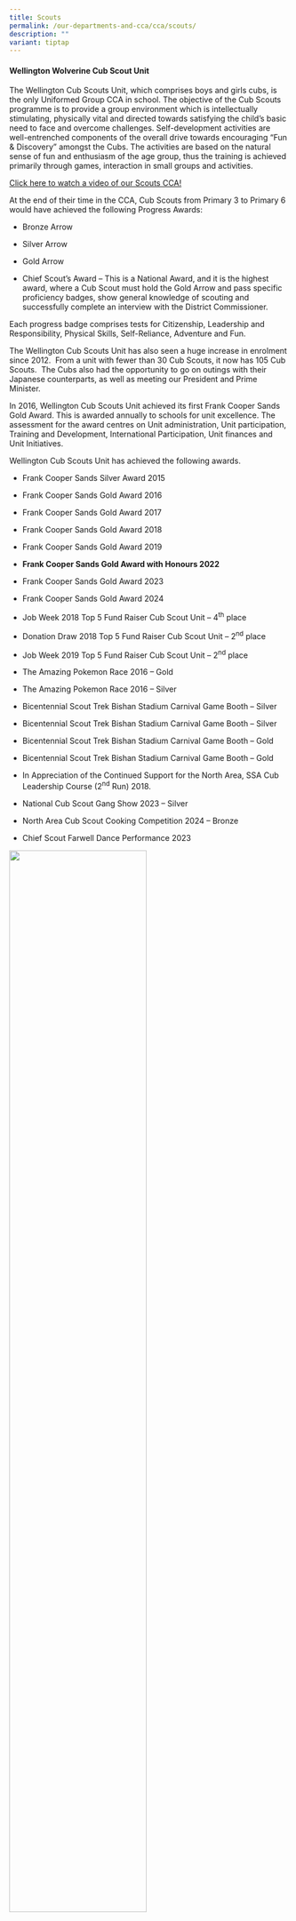 ```yaml
---
title: Scouts
permalink: /our-departments-and-cca/cca/scouts/
description: ""
variant: tiptap
---
```

<h4><strong>Wellington Wolverine Cub Scout Unit&nbsp;</strong></h4>
<p>The Wellington Cub Scouts Unit, which comprises boys and girls cubs, is
the only Uniformed Group CCA in school. The objective of the Cub Scouts
programme is to provide a group environment which is intellectually stimulating,
physically vital and directed towards satisfying the child’s basic need
to face and overcome challenges. Self-development activities are well-entrenched
components of the overall drive towards encouraging “Fun &amp; Discovery”
amongst the Cubs. The activities are based on the natural sense of fun
and enthusiasm of the age group, thus the training is achieved primarily
through games, interaction in small groups and activities.</p>
<p><a href="https://drive.google.com/file/d/1fYVnk_aHekVWc4D5eXy4g2tRBQjhTLZJ/view?usp=drive_link" rel="noopener nofollow" target="_blank">Click here to watch a video of our Scouts CCA!</a>
</p>
<p>At the end of their time in the CCA, Cub Scouts from Primary 3 to Primary
6 would have achieved the following Progress Awards:</p>
<ul data-tight="true" class="tight">
<li>
<p>Bronze Arrow&nbsp;</p>
</li>
<li>
<p>Silver Arrow</p>
</li>
<li>
<p>Gold Arrow</p>
</li>
<li>
<p>Chief Scout’s Award – This is a National Award, and it is the highest
award, where a Cub Scout must hold the Gold Arrow and pass specific proficiency
badges, show general knowledge of scouting and successfully complete an
interview with the District Commissioner.&nbsp;&nbsp;</p>
</li>
</ul>
<p>Each progress badge comprises tests for Citizenship, Leadership and Responsibility,
Physical Skills, Self-Reliance, Adventure and Fun.&nbsp;&nbsp;</p>
<p>The Wellington Cub Scouts Unit has also seen a huge increase in enrolment
since 2012.&nbsp; From a unit with fewer than 30 Cub Scouts, it now has
105 Cub Scouts.&nbsp; The Cubs also had the opportunity to go on outings
with their Japanese counterparts, as well as meeting our President and
Prime Minister.</p>
<p>In 2016, Wellington Cub Scouts Unit achieved its first Frank Cooper Sands
Gold Award. This is awarded annually to schools for unit excellence. The
assessment for the award centres on Unit administration, Unit participation,
Training and Development, International Participation, Unit finances and
Unit Initiatives.&nbsp;</p>
<p>Wellington Cub Scouts Unit has achieved the following awards.</p>
<ul data-tight="true" class="tight">
<li>
<p>Frank Cooper Sands Silver Award 2015</p>
</li>
<li>
<p>Frank Cooper Sands Gold Award 2016</p>
</li>
<li>
<p>Frank Cooper Sands Gold Award 2017</p>
</li>
<li>
<p>Frank Cooper Sands Gold Award 2018</p>
</li>
<li>
<p>Frank Cooper Sands Gold Award 2019</p>
</li>
<li>
<p><strong>Frank Cooper Sands Gold Award with Honours 2022</strong>
</p>
</li>
<li>
<p>Frank Cooper Sands Gold Award 2023</p>
</li>
<li>
<p>Frank Cooper Sands Gold Award 2024</p>
</li>
<li>
<p>Job Week 2018 Top 5 Fund Raiser Cub Scout Unit – 4<sup>th</sup> place</p>
</li>
<li>
<p>Donation Draw 2018 Top 5 Fund Raiser Cub Scout Unit – 2<sup>nd</sup> place</p>
</li>
<li>
<p>Job Week 2019 Top 5 Fund Raiser Cub Scout Unit – 2<sup>nd</sup> place&nbsp;</p>
</li>
<li>
<p>The Amazing Pokemon Race 2016 – Gold&nbsp;</p>
</li>
<li>
<p>The Amazing Pokemon Race 2016 – Silver</p>
</li>
<li>
<p>Bicentennial Scout Trek Bishan Stadium Carnival Game Booth – Silver</p>
</li>
<li>
<p>Bicentennial Scout Trek Bishan Stadium Carnival Game Booth – Silver</p>
</li>
<li>
<p>Bicentennial Scout Trek Bishan Stadium Carnival Game Booth – Gold&nbsp;</p>
</li>
<li>
<p>Bicentennial Scout Trek Bishan Stadium Carnival Game Booth – Gold</p>
</li>
<li>
<p>In Appreciation of the Continued Support for the North Area, SSA Cub Leadership
Course (2<sup>nd</sup> Run) 2018.&nbsp;</p>
</li>
<li>
<p>National Cub Scout Gang Show 2023 – Silver&nbsp;</p>
</li>
<li>
<p>North Area Cub Scout Cooking Competition 2024 – Bronze&nbsp;</p>
</li>
<li>
<p>Chief Scout Farwell Dance Performance 2023</p>
</li>
</ul>
<p></p>
<div class="isomer-image-wrapper">
<img style="width: 70%;" height="auto" width="100%" alt="" src="/images/Scouts CCA/Scouts_2025.gif">
</div>
<p></p>
<p>
<br>
</p>
<p></p>